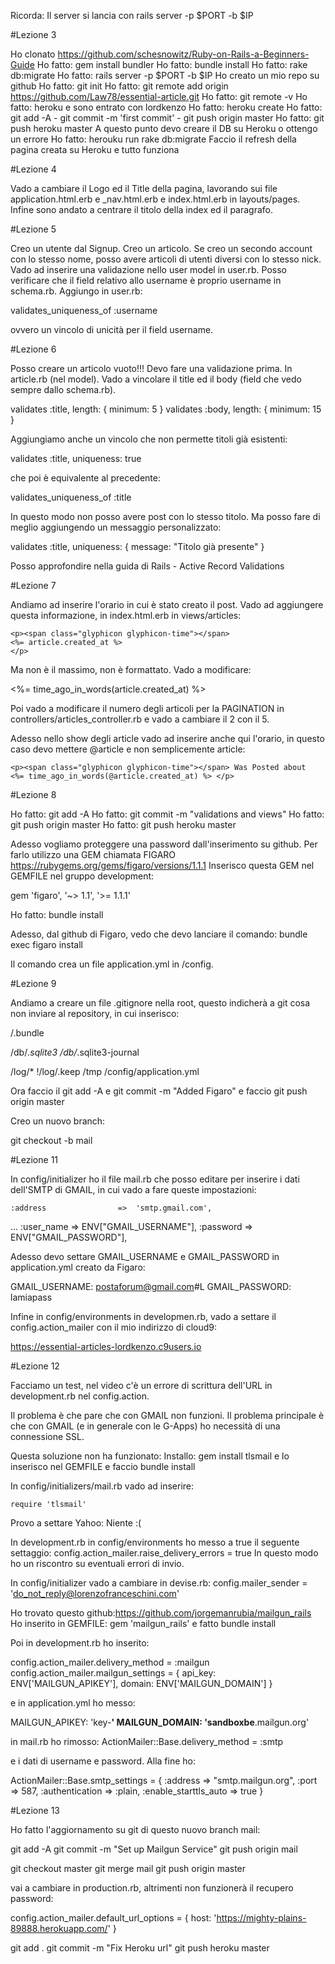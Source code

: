 Ricorda: Il server si lancia con rails server -p $PORT -b $IP

#Lezione 3

Ho clonato https://github.com/schesnowitz/Ruby-on-Rails-a-Beginners-Guide
Ho fatto: gem install bundler
Ho fatto: bundle install
Ho fatto: rake db:migrate
Ho fatto: rails server -p $PORT -b $IP
Ho creato un mio repo su github
Ho fatto: git init
Ho fatto: git remote add origin https://github.com/Law78/essential-article.git
Ho fatto: git remote -v
Ho fatto: heroku e sono entrato con lordkenzo
Ho fatto: heroku create
Ho fatto: git add -A - git commit -m 'first commit' - git push origin master
Ho fatto: git push heroku master
A questo punto devo creare il DB su Heroku o ottengo un errore
Ho fatto: herouku run rake db:migrate
Faccio il refresh della pagina creata su Heroku e tutto funziona

#Lezione 4

Vado a cambiare il Logo ed il Title della pagina, lavorando sui file application.html.erb 
e _nav.html.erb e index.html.erb in layouts/pages.
Infine sono andato a centrare il titolo della index ed il paragrafo.

#Lezione 5

Creo un utente dal Signup.
Creo un articolo.
Se creo un secondo account  con lo stesso nome, posso avere articoli di utenti diversi
con lo stesso nick.
Vado ad inserire una validazione nello user model in user.rb. Posso verificare che il field
relativo allo username è proprio username in schema.rb. Aggiungo in user.rb:
 
  validates_uniqueness_of :username

ovvero un vincolo di unicità per il field username.

#Lezione 6

Posso creare un articolo vuoto!!! Devo fare una validazione prima. In article.rb (nel model).
Vado a vincolare il title ed il body (field che vedo sempre dallo schema.rb).

  validates :title, length: { minimum: 5 }
  validates :body, length: { minimum: 15 }
 
 Aggiungiamo anche un vincolo che non permette titoli già esistenti:
 
 validates :title, uniqueness: true
 
 che poi è equivalente al precedente:
 
   validates_uniqueness_of :title

In questo modo non posso avere post con lo stesso titolo. Ma posso fare di meglio aggiungendo
un messaggio personalizzato:

  validates :title, uniqueness: { message: "Titolo già presente" }
  

Posso approfondire nella guida di Rails - Active Record Validations

#Lezione 7

Andiamo ad inserire l'orario in cui è stato creato il post. Vado ad aggiungere questa
informazione, in index.html.erb in views/articles:

    <p><span class="glyphicon glyphicon-time"></span>
    <%= article.created_at %>
    </p>

Ma non è il massimo, non è formattato. Vado a modificare:

  <%= time_ago_in_words(article.created_at) %>
    
Poi vado a modificare il numero degli articoli per la PAGINATION in controllers/articles_controller.rb
e vado a cambiare il 2 con il 5.

Adesso nello show degli article vado ad inserire anche qui l'orario, in questo caso devo
mettere @article e non semplicemente article:

    <p><span class="glyphicon glyphicon-time"></span> Was Posted about 
    <%= time_ago_in_words(@article.created_at) %> </p>

#Lezione 8

Ho fatto: git add -A
Ho fatto: git commit -m "validations and views"
Ho fatto: git push origin master
Ho fatto: git push heroku master

Adesso vogliamo proteggere una password dall'inserimento su github. Per farlo utilizzo una GEM
chiamata FIGARO https://rubygems.org/gems/figaro/versions/1.1.1
Inserisco questa GEM nel GEMFILE nel gruppo development:

gem 'figaro', '~> 1.1', '>= 1.1.1'

Ho fatto: bundle install

Adesso, dal github di Figaro, vedo che devo lanciare il comando: bundle exec figaro install

Il comando crea un file application.yml in /config.

#Lezione 9

Andiamo a creare un file .gitignore nella root, questo indicherà a git cosa non inviare al
repository, in cui inserisco:

/.bundle

/db/*.sqlite3
/db/*.sqlite3-journal

/log/*
!/log/.keep
/tmp
/config/application.yml

Ora faccio il git add -A e git commit -m "Added Figaro" e faccio git push origin master

Creo un nuovo branch:

git checkout -b mail

#Lezione 11

In config/initializer ho il file mail.rb che posso editare per inserire i dati dell'SMTP
di GMAIL, in cui vado a fare queste impostazioni:

	:address                =>  'smtp.gmail.com',
...
	:user_name              =>  ENV["GMAIL_USERNAME"],
	:password               =>  ENV["GMAIL_PASSWORD"],
	

Adesso devo settare GMAIL_USERNAME e GMAIL_PASSWORD in application.yml creato da Figaro:

GMAIL_USERNAME: postaforum@gmail.com#L
GMAIL_PASSWORD: lamiapass

Infine in config/environments in developmen.rb, vado a settare il config.action_mailer con il mio indirizzo
di cloud9:

https://essential-articles-lordkenzo.c9users.io

#Lezione 12

Facciamo un test, nel video c'è un errore di scrittura dell'URL in development.rb nel
config.action.

Il problema è che pare che con GMAIL non funzioni. Il problema principale è che con
GMAIL (e in generale con le G-Apps) ho necessità di una connessione SSL.

Questa soluzione non ha funzionato:
Installo: gem install tlsmail e lo inserisco nel GEMFILE e faccio bundle install

In config/initializers/mail.rb vado ad inserire:

```
require 'tlsmail'
```

Provo a settare Yahoo: Niente :(

In development.rb in  config/environments ho messo a true il seguente settaggio:
  config.action_mailer.raise_delivery_errors = true
In questo modo ho un riscontro su eventuali errori di invio.

In config/initializer vado a cambiare in devise.rb:
config.mailer_sender = 'do_not_reply@lorenzofranceschini.com'

Ho trovato questo github:https://github.com/jorgemanrubia/mailgun_rails
Ho inserito in GEMFILE: gem 'mailgun_rails' e fatto bundle install

Poi in development.rb ho inserito:

  config.action_mailer.delivery_method = :mailgun
  config.action_mailer.mailgun_settings = {
    api_key:  ENV['MAILGUN_APIKEY'],
    domain:   ENV['MAILGUN_DOMAIN']
  }
  
e in application.yml ho messo:

MAILGUN_APIKEY: 'key-****'
MAILGUN_DOMAIN: 'sandboxbe****.mailgun.org'

in mail.rb ho rimosso:
ActionMailer::Base.delivery_method = :smtp

e i dati di username e password. Alla fine ho:

ActionMailer::Base.smtp_settings = {
	:address				=>	"smtp.mailgun.org",
	:port                   =>  587,
	:authentication         =>  :plain,
	:enable_starttls_auto   =>	true 
}

#Lezione 13

Ho fatto l'aggiornamento su git di questo nuovo branch mail:

git add -A
git commit -m "Set up Mailgun Service"
git push origin mail

git checkout master
git merge mail
git push origin master

vai a cambiare in production.rb, altrimenti non funzionerà il recupero password:

  config.action_mailer.default_url_options = { host: 'https://mighty-plains-89888.herokuapp.com/' }

git add .
git commit -m "Fix Heroku url"
git push heroku master

